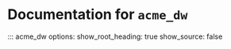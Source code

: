 # Documentation for `acme_dw`

::: acme_dw
    options:
      show_root_heading: true
      show_source: false